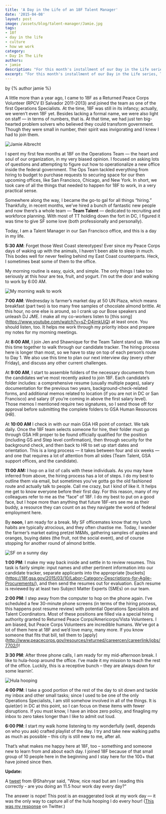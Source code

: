 ```yaml
---
title: 'A Day in the Life of an 18F Talent Manager'
date: '2015-04-08'
layout: post
image: /assets/blog/talent-manager/Jamie.jpg
tags:
- 18f
- day in the life
- culture
- how we work
category:
- Day In The Life
authors:
- jamie
description: "For this month's installment of our Day in the Life series, Talent Manager Jamie Albrecht shares the ins and outs of her day — and her power song."
excerpt: "For this month's installment of our Day in the Life series, Talent Manager Jamie Albrecht shares the ins and outs of her day — and her power song."
---
```


<p class="authors">
  by {% author jamie %}
</p>

A little more than a year ago, I came to 18F as a Returned Peace Corps Volunteer (RPCV El Salvador 2011-2013) and joined the team as one of the first Operations Specialists. At the time, 18F was still in its infancy; actually, we weren’t even 18F yet. Besides lacking a formal name, we were also light on staff — in terms of numbers, that is. At that time, we had just ten big-hearted problem solvers who believed they could transform government. Though they were small in number, their spirit was invigorating and I knew I had to join them.

<img alt="Jamie Albrecht" src="/assets/blog/talent-manager/Jamie.jpg" class="align-left" />

I spent my first few months at 18F on the Operations Team — the heart and soul of our organization, in my very biased opinion. I focused on asking lots of questions and attempting to figure out how to operationalize a new office inside the federal government. The Ops Team tackled everything from hiring to budget to purchase requests to securing space for our then upcoming offices, like San Francisco, Chicago, and New York. In short, we took care of all the things that needed to happen for 18F to work, in a very practical sense.

Somewhere along the way, I became the go-to gal for all things “hiring.” Thankfully, in recent months, we’ve hired a bunch of fantastic new people and now there’s a whole team — **Team Talent** — dedicated to recruiting and workforce planning. With most of TT holding down the fort in DC, I figured it was time to give SF some love (both professionally and personally).

Today, I am a Talent Manager in our San Francisco office, and this is a day in my life.

**5:30 AM**: Forget those West Coast stereotypes! Ever since my Peace Corps days of waking up with the animals, I haven’t been able to sleep in much. This bodes well for never feeling behind my East Coast counterparts. Heck, I sometimes beat some of them to the office.

My morning routine is easy, quick, and simple. The only things I take too seriously at this hour are tea, fruit, and yogurt. I’m out the door and walking to work by 6:00 AM.

<img alt="My morning walk to work" src="/assets/blog/talent-manager/morningwalk.JPG" class="align-left" />

**7:00 AM**: Wednesday is farmer’s market day at 50 UN Plaza, which means breakfast (part two) is too many free samples of chocolate almond brittle. At this hour, no one else is around, so I crank up our Bose speakers and unleash DJ JME. I make all my co-workers listen to [this song] (https://www.youtube.com/watch?v=sZ-D4jmkUiQ) at least once. You should listen, too. It helps me work through my priority inbox and prepare my notes for my morning meetings.

At **8:00 AM**, I join Jen and Shawnique for the Team Talent stand up. We use this time together to walk through our candidate tracker. The hiring process here is longer than most, so we have to stay on top of each person’s route to Day 1. We also use this time to plan our next interview day (every other Friday), and discuss any other current challenges.

At **9:00 AM**, I start to assemble folders of the necessary documents from the candidates we’ve most recently asked to join 18F. Each candidate’s folder includes: a comprehensive resume (usually multiple pages), salary documentation for the previous two years, background-check-related forms, and additional memos related to location (if you are not in DC or San Francisco) and salary (if you’re coming in above the first salary level). Those memos I mentioned require two signatures, so I send those off for approval before submitting the complete folders to GSA Human Resources (HR).

At **10:00 AM** I check in with our main GSA HR point of contact. We talk daily. Once the 18F team selects someone for hire, their folder must go through GSA HR proper to be found officially qualified for the position (including GS and Step level confirmation), then through security for the background check, and then back to HR to set up start dates and orientation. This is a long process — it takes between four and six weeks — and one that requires a lot of attention from all sides (Team Talent, GSA support offices, and the candidate).

**11:00 AM:** I hop on a list of calls with these individuals. As you may have inferred from above, the hiring process has a lot of steps. I do my best to outline them via email, but sometimes you’ve gotta go the old fashioned route and actually talk to people. Call me crazy, but I kind of like it. It helps me get to know everyone before their first day. For this reason, many of my colleagues refer to me as the “face” of 18F. I do my best to put on a good face, but I hope more than anything that future 18F-ers see me as their buddy, a resource they can count on as they navigate the world of federal employment here.

By **noon**, I am ready for a break. My SF officemates know that my lunch habits are typically atrocious, and they often chastise me. Today, I wander the farmer’s market eating pretzel M&Ms, gathering samples of apples and oranges, buying dates (the fruit, not the social event), and of course stopping for another round of almond brittle.

<img alt="SF on a sunny day" src="/assets/blog/talent-manager/sfview.JPG" class="align-right" />

**1:00 PM**: I make my way back inside and settle in to review resumes. This task is fairly simple: input names and other pertinent information into our candidate tracker, separate applicants into the appropriate [buckets] (https://18f.gsa.gov/2015/03/10/Labor-Category-Descriptions-for-Agile-Procurements/), and then send the resumes out  for evaluation. Each resume is reviewed by at least two Subject Matter Experts (SMEs) on our team.

**2:00 PM**: I step away from the computer to hop on the phone again. I’ve scheduled a few 30-minute phone screens (in terms of the hiring process, this happens post resume review) with potential Operations Specialists and Talent Coordinators.  Most of these positions are filled via a special hiring authority granted to Returned Peace Corps/Americorps/Vista Volunteers. I am biased, but Peace Corps Volunteers are incredible humans. We’ve got a lot of them here at 18F and we’d love many, many more. If you know someone that fits that bill, tell them to [apply] (http://www.peacecorps.gov/resources/returned/careercen/careerlink/jobs/7702/)!

**3:30 PM**: After three phone calls, I am ready for my mid-afternoon break. I like to hula-hoop around the office. I’ve made it my mission to teach the rest of the office. Luckily, this is a receptive bunch – they are always down for some learnin’.

<img alt="Hula hooping" src="/assets/blog/talent-manager/hulahoop.JPG" class="align-left" />

**4:00 PM**: I take a good portion of the rest of the day to sit down and tackle my inbox and other small tasks; since I used to be one of the only Operations Specialists, I am still somehow involved in all of the things. It is quiet(er) in DC at this point, so I can focus on these items with fewer disruptions. If you must know, I have an inbox zero policy, and finagling my inbox to zero takes longer than I like to admit out loud.

**6:00 PM**: I start my walk home listening to my wonderfully (well, depends on who you ask) crafted playlist of the day. I try and take new walking paths as much as possible – this city is still new to me, after all.

That’s what makes me happy here at 18F, too – something and someone new to learn from and about each day. I joined 18F because of that small group of 10 people here in the beginning and I stay here for the 100+ that have joined since then.

**Update:**

A [tweet](https://twitter.com/Shahryar/status/585884382621229056) from @Shahryar said, "Wow, nice read but am I reading this correctly - are you doing an 11.5 hour work day every day?"

The answer is nope! This post is an exaggerated look at my work day — it was the only way to capture all of the hula hooping I do every hour! ([This was my response](https://twitter.com/jmealbrecht/status/585887525643821056) on Twitter.)
